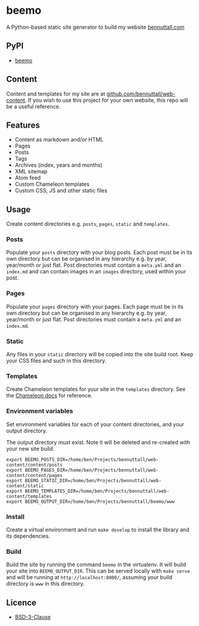 # beemo

A Python-based static site generator to build my website [bennuttall.com](https://bennuttall.com)

## PyPI

- [beemo](https://pypi.org/project/beemo/)

## Content

Content and templates for my site are at
[github.com/bennuttall/web-content](https://github.com/bennuttall/web-content). If you wish to use
this project for your own website, this repo will be a useful reference.

## Features

- Content as markdown and/or HTML
- Pages
- Posts
- Tags
- Archives (index, years and months)
- XML sitemap
- Atom feed
- Custom Chameleon templates
- Custom CSS, JS and other static files

## Usage

Create content directories e.g. `posts`, `pages`, `static` and `templates`.

### Posts

Populate your `posts` directory with your blog posts. Each post must be in its own directory but can
be organised in any hierarchy e.g. by year, year/month or just flat. Post directories must contain a
`meta.yml` and an `index.md` and can contain images in an `images` directory, used within your post.

### Pages

Populate your `pages` directory with your pages. Each page must be in its own directory but can
be organised in any hierarchy e.g. by year, year/month or just flat. Post directories must contain a
`meta.yml` and an `index.md`.

### Static

Any files in your `static` directory will be copied into the site build root. Keep your CSS files
and such in this directory.

### Templates

Create Chameleon templates for your site in the `templates` directory. See the [Chameleon
docs](https://chameleon.readthedocs.io/en/latest/) for reference.

### Environment variables

Set environment variables for each of your content directories, and your output directory.

The output directory must exist. Note it will be deleted and re-created with your new site build.

```
export BEEMO_POSTS_DIR=/home/ben/Projects/bennuttall/web-content/content/posts
export BEEMO_PAGES_DIR=/home/ben/Projects/bennuttall/web-content/content/pages
export BEEMO_STATIC_DIR=/home/ben/Projects/bennuttall/web-content/static
export BEEMO_TEMPLATES_DIR=/home/ben/Projects/bennuttall/web-content/templates
export BEEMO_OUTPUT_DIR=/home/ben/Projects/bennuttall/beemo/www
```

### Install

Create a virtual environment and run `make develop` to install the library and its dependencies.

### Build

Build the site by running the command `beemo` in the virtualenv. It will build your site into
`BEEMO_OUTPUT_DIR`. This can be served locally with `make serve` and will be running at
`http://localhost:8000/`, assuming your build directory is `www` in this directory.

## Licence

- [BSD-3-Clause](LICENSE.txt)